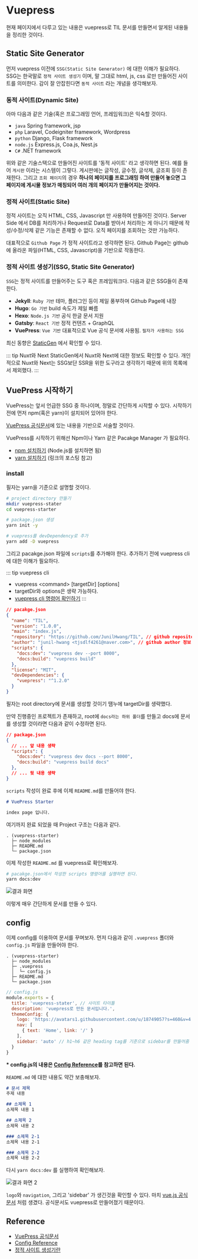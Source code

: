 # Vuepress

현재 페이지에서 다루고 있는 내용은 vuepress로 TIL 문서를 만들면서 알게된 내용들을 정리한 것이다.

## Static Site Generator

먼저 vuepress 이전에 `SSG(Static Site Generator)` 에 대한 이해가 필요하다. SSG는 한국말로 `정적 사이트 생성기` 이며, 말 그대로 html, js, css 로만 만들어진 사이트를 의미한다. 감이 잘 안잡힌다면 `동적 사이트` 라는 개념을 생각해보자.

### 동적 사이트(Dynamic Site)

아마 다음과 같은 기술(혹은 프로그래밍 언어, 프레임워크)은 익숙할 것이다.

- `java` Spring framework, jsp
- `php` Laravel, Codeigniter framework, Wordpress
- `python` Django, Flask framework
- `node.js` Express.js, Coa.js, Nest.js
- `C#` .NET framework

위와 같은 기술스택으로 만들어진 사이트를 '동적 사이트' 라고 생각하면 된다.
예를 들어 `게시판` 이라는 시스템이 그렇다.
게시판에는 글작성, 글수정, 글삭제, 글조회 등이 존재한다.
그리고 `조회 페이지`의 경우 __하나의 페이지를 프로그래밍 하여 만들어 놓으면 그 페이지에 게시물 정보가 매칭되어 여러 개의 페이지가 만들어지는 것이다.__

### 정적 사이트(Static Site)

정적 사이트는 오직 HTML, CSS, Javascript 만 사용하여 만들어진 것이다.
Server Side 에서 DB를 처리하거나 Request로 Data를 받아서 처리하는 게 아니기 때문에 작성/수정/삭제 같은 기능은 존재할 수 없다.
오직 페이지를 조회하는 것만 가능하다.

대표적으로 `Github Page` 가 정적 사이트라고 생각하면 된다. Github Page는 github에 올라온 파일(HTML, CSS, Javascript)을 기반으로 작동한다.

### 정적 사이트 생성기(SSG, Static Site Generator)

`SSG`는 정적 사이트를 만들어주는 도구 혹은 프레임워크다. 다음과 같은 SSG들이 존재한다.

- __Jekyll__: `Ruby 기반` 테마, 플러그인 등이 제일 풍부하며 Github Page에 내장
- __Hugo__: `Go 기반` build 속도가 제일 빠름
- __Hexo__: `Node.js 기반` 공식 한글 문서 지원
- __Gatsby__: `React 기반` 정적 컨텐츠 + GraphQL
- __VuePress__: `Vue 기반` 대표적으로 Vue 공식 문서에 사용됨. `필자가 사용하는 SSG`

최신 동향은 [StaticGen](https://www.staticgen.com/) 에서 확인할 수 있다.

::: tip Nuxt와 Next
StaticGen에서 Nuxt와 Next에 대한 정보도 확인할 수 있다. 개인적으로 Nuxt와 Next는 SSG보단 SSR을 위한 도구라고 생각하기 때문에 위의 목록에서 제외했다. 
:::

## VuePress 시작하기
VuePress는 앞서 언급한 SSG 중 하나이며, 정말로 간단하게 시작할 수 있다.
시작하기 전에 먼저 npm(혹은 yarn)이 설치되어 있어야 한다.

[VuePress 공식문서](https://vuepress.vuejs.org/)에 있는 내용을 기반으로 서술할 것이다.

VuePress를 시작하기 위해선 Npm이나 Yarn 같은 Pacakge Manager 가 필요하다. 

- [npm 설치하기](https://nodejs.org/ko/) (Node.js를 설치하면 됨)
- [yarn 설치하기](https://heropy.blog/2017/11/25/yarn/) (링크의 포스팅 참고)

### install
필자는 yarn을 기준으로 설명할 것이다.

``` sh
# project directory 만들기
mkdir vuepress-stater
cd vuepress-starter

# package.json 생성
yarn init -y

# vuepress를 devDependency로 추가
yarn add -D vuepress
```

그리고 pacakge.json 파일에 `scripts`를 추가해야 한다. 추가하기 전에 vuepress cli에 대한 이해가 필요하다. 

::: tip vuepress cli 
- vuepress \<command\> [targetDir] [options]
- targetDir와 options은 생략 가능하다.
- [vuepress cli 명령어 확인하기](https://vuepress.vuejs.org/api/cli.html)
::: 

``` json {8,9,10,11}
// pacakge.json
{
  "name": "TIL",
  "version": "1.0.0",
  "main": "index.js",
  "repository": "https://github.com/JunilHwang/TIL", // github repository 정보. 굳이 없어도 됨.
  "author": "junil-hwang <tjsdlf4261@naver.com>", // github author 정보. 굳이 없어도 됨.
  "scripts": {
    "docs:dev": "vuepress dev --port 8000",
    "docs:build": "vuepress build"
  },
  "license": "MIT",
  "devDependencies": {
    "vuepress": "^1.2.0"
  }
}
```

필자는 root directory에 문서를 생성할 것이기 땜누에 targetDir를 생략했다.

만약 진행중인 프로젝트가 존재하고, root에 `docs라는 하위 폴더`를 만들고 docs에 문서를 생성할 것이라면 다음과 같이 수정하면 된다.

``` json
// package.json
{
  // ... 앞 내용 생략
  "scripts": {
    "docs:dev": "vuepress dev docs --port 8000",
    "docs:build": "vuepress build docs"
  },
  // ... 뒷 내용 생략
}
```

`scripts` 작성이 완료 후에 이제 `README.md`를 만들어야 한다.
``` md
# VuePress Starter

index page 입니다.
```

여기까지 완료 되었을 때 Project 구조는 다음과 같다.

```
. (vuepress-starter)
  ├─ node_modules
  ├─ README.md
  └─ package.json
```

이제 작성한 `README.md` 를 vuepress로 확인해보자.

``` sh
# pacakge.json에서 작성한 scripts 명령어를 실행하면 된다.
yarn docs:dev
```

![결과 화면](./1.jpg)

이렇게 매우 간단하게 문서를 만들 수 있다.

## config
이제 config를 이용하여 문서를 꾸며보자. 먼저 다음과 같이 `.vuepress` 폴더와 `config.js` 파일을 만들어야 한다.

``` {3,4}
. (vuepress-starter)
  ├─ node_modules
  ├─ .vuepress
  │  └─ config.js
  ├─ README.md
  └─ package.json
``` 

``` js
// config.js
module.exports = {
  title: 'vuepress-stater', // 사이트 타이틀
  description: 'vuepress로 만든 문서입니다.',
  themeConfig: {
    logo: 'https://avatars1.githubusercontent.com/u/18749057?s=460&v=4', // 로고 이미지
    nav: [
      { text: 'Home', link: '/' }
    ],
    sidebar: 'auto' // h1~h6 같은 heading tag를 기준으로 sidebar를 만들어줌
  }
}
```

__\* config.js의 내용은 [Config Reference](https://vuepress.vuejs.org/config/)를 참고하면 된다.__

`README.md` 에 대한 내용도 약간 보충해보자.

``` md
# 문서 제목
주제 내용

## 소제목 1
소제목 내용 1

## 소제목 2
소제목 내용 2

### 소제목 2-1
소제목 내용 2-1

### 소제목 2-2
소제목 내용 2-2
```

다시 `yarn docs:dev` 를 실행하여 확인해보자.

![결과 화면 2](./2.jpg)

`logo`와 `navigation`, 그리고 'sidebar' 가 생긴것을 확인할 수 있다. 마치 [vue.js 공식문서](https://kr.vuejs.org/v2/guide/) 처럼 생겼다. 공식문서도 vuepress로 만들어졌기 때문이다.

## Reference
- [VuePress 공식문서](https://vuepress.vuejs.org/)
- [Config Reference](https://vuepress.vuejs.org/config/)
- [정적 사이트 생성기란](https://62che.com/blog/vuepress/%EC%A0%95%EC%A0%81-%EC%82%AC%EC%9D%B4%ED%8A%B8-%EC%83%9D%EC%84%B1%EA%B8%B0%EB%9E%80.html#%EC%B5%9C%EC%8B%A0-%EB%8F%99%ED%96%A5)
